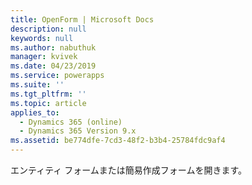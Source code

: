 ```yaml
---
title: OpenForm | Microsoft Docs
description: null
keywords: null
ms.author: nabuthuk
manager: kvivek
ms.date: 04/23/2019
ms.service: powerapps
ms.suite: ''
ms.tgt_pltfrm: ''
ms.topic: article
applies_to:
  - Dynamics 365 (online)
  - Dynamics 365 Version 9.x
ms.assetid: be774dfe-7cd3-48f2-b3b4-25784fdc9af4
---
```

エンティティ フォームまたは簡易作成フォームを開きます。
